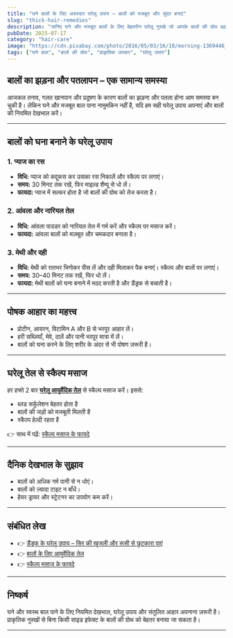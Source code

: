 ```yaml
---
title: "घने बालों के लिए असरदार घरेलू उपाय – बालों को मजबूत और सुंदर बनाएं"
slug: "thick-hair-remedies"
description: "जानिए घने और मजबूत बालों के लिए बेहतरीन घरेलू नुस्खे जो आपके बालों की ग्रोथ बढ़ाएं और उन्हें स्वस्थ बनाएं।"
pubDate: 2025-07-17
category: "hair-care"
image: "https://cdn.pixabay.com/photo/2016/05/03/16/10/morning-1369446_1280.jpg"
tags: ["घने बाल", "बालों की ग्रोथ", "प्राकृतिक उपचार", "घरेलू उपाय"]
---
```


## बालों का झड़ना और पतलापन – एक सामान्य समस्या

आजकल तनाव, गलत खानपान और प्रदूषण के कारण बालों का झड़ना और पतला होना आम समस्या बन चुकी है। लेकिन घने और मजबूत बाल पाना नामुमकिन नहीं है, यदि हम सही घरेलू उपाय अपनाएं और बालों की नियमित देखभाल करें।

---

## बालों को घना बनाने के घरेलू उपाय

### 1. प्याज का रस

- **विधि:** प्याज को कद्दूकस कर उसका रस निकालें और स्कैल्प पर लगाएं।
- **समय:** 30 मिनट तक रखें, फिर माइल्ड शैम्पू से धो लें।
- **फायदा:** प्याज में सल्फर होता है जो बालों की ग्रोथ को तेज करता है।

### 2. आंवला और नारियल तेल

- **विधि:** आंवला पाउडर को नारियल तेल में गर्म करें और स्कैल्प पर मसाज करें।
- **फायदा:** आंवला बालों को मज़बूत और चमकदार बनाता है।

### 3. मेथी और दही

- **विधि:** मेथी को रातभर भिगोकर पीस लें और दही मिलाकर पैक बनाएं। स्कैल्प और बालों पर लगाएं।
- **समय:** 30–40 मिनट तक रखें, फिर धो लें।
- **फायदा:** मेथी बालों को घना बनाने में मदद करती है और डैंड्रफ से बचाती है।

---

## पोषक आहार का महत्त्व

- प्रोटीन, आयरन, विटामिन A और B से भरपूर आहार लें।
- हरी सब्ज़ियाँ, मेवे, दालें और पानी भरपूर मात्रा में लें।
- बालों को घना करने के लिए शरीर के अंदर से भी पोषण ज़रूरी है।

---

## घरेलू तेल से स्कैल्प मसाज

हर हफ्ते 2 बार **[घरेलू आयुर्वेदिक तेल](https://www.ayurcuredaily.com/posts/hairfall-remedies)** से स्कैल्प मसाज करें। इससे:

- ब्लड सर्कुलेशन बेहतर होता है
- बालों की जड़ों को मजबूती मिलती है
- स्कैल्प हेल्दी रहता है

👉 साथ में पढ़ें: [स्कैल्प मसाज के फायदे](https://www.ayurcuredaily.com/posts/scalp-massage-benefits)

---

## दैनिक देखभाल के सुझाव

- बालों को अधिक गर्म पानी से न धोएं।
- बालों को ज़्यादा टाइट न बाँधें।
- हेयर ड्रायर और स्ट्रेटनर का उपयोग कम करें।

---

## संबंधित लेख

- 👉 [डैंड्रफ के घरेलू उपाय – सिर की खुजली और रूसी से छुटकारा पाएं](https://www.ayurcuredaily.com/posts/dandruff-treatment)
- 👉 [बालों के लिए आयुर्वेदिक तेल](https://www.ayurcuredaily.com/posts/hairfall-remedies)
- 👉 [स्कैल्प मसाज के फायदे](https://www.ayurcuredaily.com/posts/scalp-massage-benefits)

---

## निष्कर्ष

घने और स्वस्थ बाल पाने के लिए नियमित देखभाल, घरेलू उपाय और संतुलित आहार अपनाना ज़रूरी है। प्राकृतिक नुस्खों से बिना किसी साइड इफेक्ट के बालों की ग्रोथ को बेहतर बनाया जा सकता है।

---

<script type="application/ld+json">
{
  "@context": "https://schema.org",
  "@type": "BlogPosting",
  "mainEntityOfPage": {
    "@type": "WebPage",
    "@id": "https://www.ayurcuredaily.com/posts/thick-hair-remedies"
  },
  "headline": "घने बालों के लिए असरदार घरेलू उपाय – बालों को मजबूत और सुंदर बनाएं",
  "description": "जानिए घने और मजबूत बालों के लिए बेहतरीन घरेलू नुस्खे जो आपके बालों की ग्रोथ बढ़ाएं और उन्हें स्वस्थ बनाएं।",
  "image": "https://www.ayurcuredaily.com/images/thick-hair-remedies.jpg",
  "author": {
    "@type": "Person",
    "name": "AyurCure Daily",
    "url": "https://www.ayurcuredaily.com"
  },
  "publisher": {
    "@type": "Organization",
    "name": "AyurCure Daily",
    "logo": {
      "@type": "ImageObject",
      "url": "https://www.ayurcuredaily.com/logo.png"
    }
  },
  "datePublished": "2025-07-17",
  "dateModified": "2025-07-17"
}
</script>
